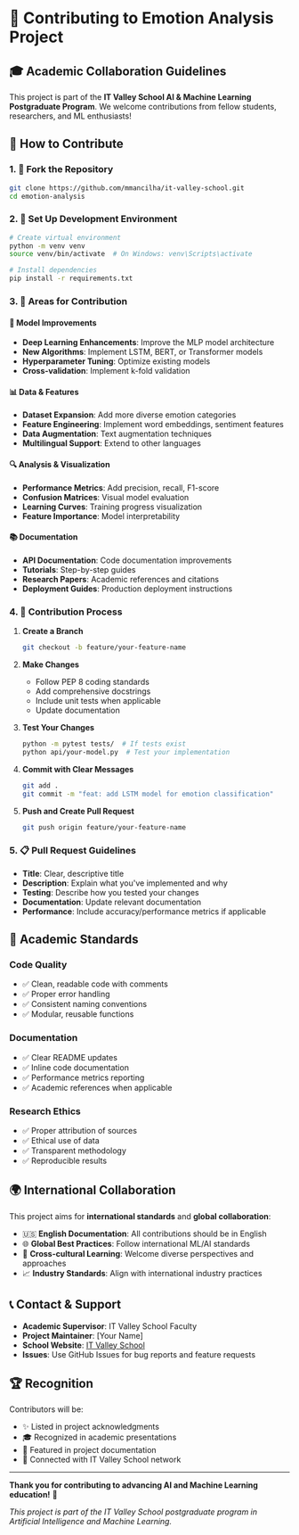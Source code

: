 # 🤝 Contributing to Emotion Analysis Project

## 🎓 Academic Collaboration Guidelines

This project is part of the **IT Valley School AI & Machine Learning Postgraduate Program**. We welcome contributions from fellow students, researchers, and ML enthusiasts!

## 🚀 How to Contribute

### 1. 🍴 Fork the Repository
```bash
git clone https://github.com/mmancilha/it-valley-school.git
cd emotion-analysis
```

### 2. 🔧 Set Up Development Environment
```bash
# Create virtual environment
python -m venv venv
source venv/bin/activate  # On Windows: venv\Scripts\activate

# Install dependencies
pip install -r requirements.txt
```

### 3. 🌟 Areas for Contribution

#### 🤖 Model Improvements
- **Deep Learning Enhancements**: Improve the MLP model architecture
- **New Algorithms**: Implement LSTM, BERT, or Transformer models
- **Hyperparameter Tuning**: Optimize existing models
- **Cross-validation**: Implement k-fold validation

#### 📊 Data & Features
- **Dataset Expansion**: Add more diverse emotion categories
- **Feature Engineering**: Implement word embeddings, sentiment features
- **Data Augmentation**: Text augmentation techniques
- **Multilingual Support**: Extend to other languages

#### 🔍 Analysis & Visualization
- **Performance Metrics**: Add precision, recall, F1-score
- **Confusion Matrices**: Visual model evaluation
- **Learning Curves**: Training progress visualization
- **Feature Importance**: Model interpretability

#### 📚 Documentation
- **API Documentation**: Code documentation improvements
- **Tutorials**: Step-by-step guides
- **Research Papers**: Academic references and citations
- **Deployment Guides**: Production deployment instructions

### 4. 📝 Contribution Process

1. **Create a Branch**
   ```bash
   git checkout -b feature/your-feature-name
   ```

2. **Make Changes**
   - Follow PEP 8 coding standards
   - Add comprehensive docstrings
   - Include unit tests when applicable
   - Update documentation

3. **Test Your Changes**
   ```bash
   python -m pytest tests/  # If tests exist
   python api/your-model.py  # Test your implementation
   ```

4. **Commit with Clear Messages**
   ```bash
   git add .
   git commit -m "feat: add LSTM model for emotion classification"
   ```

5. **Push and Create Pull Request**
   ```bash
   git push origin feature/your-feature-name
   ```

### 5. 📋 Pull Request Guidelines

- **Title**: Clear, descriptive title
- **Description**: Explain what you've implemented and why
- **Testing**: Describe how you tested your changes
- **Documentation**: Update relevant documentation
- **Performance**: Include accuracy/performance metrics if applicable

## 🎯 Academic Standards

### Code Quality
- ✅ Clean, readable code with comments
- ✅ Proper error handling
- ✅ Consistent naming conventions
- ✅ Modular, reusable functions

### Documentation
- ✅ Clear README updates
- ✅ Inline code documentation
- ✅ Performance metrics reporting
- ✅ Academic references when applicable

### Research Ethics
- ✅ Proper attribution of sources
- ✅ Ethical use of data
- ✅ Transparent methodology
- ✅ Reproducible results

## 🌍 International Collaboration

This project aims for **international standards** and **global collaboration**:

- 🇺🇸 **English Documentation**: All contributions should be in English
- 🌐 **Global Best Practices**: Follow international ML/AI standards
- 🤝 **Cross-cultural Learning**: Welcome diverse perspectives and approaches
- 📈 **Industry Standards**: Align with international industry practices

## 📞 Contact & Support

- **Academic Supervisor**: IT Valley School Faculty
- **Project Maintainer**: [Your Name]
- **School Website**: [IT Valley School](https://br.itvalleyschool.com/)
- **Issues**: Use GitHub Issues for bug reports and feature requests

## 🏆 Recognition

Contributors will be:
- ✨ Listed in project acknowledgments
- 🎓 Recognized in academic presentations
- 🌟 Featured in project documentation
- 🤝 Connected with IT Valley School network

---

**Thank you for contributing to advancing AI and Machine Learning education!** 🚀

*This project is part of the IT Valley School postgraduate program in Artificial Intelligence and Machine Learning.*